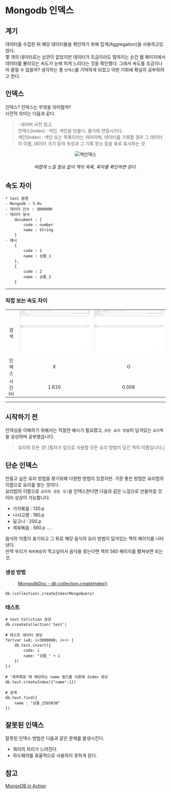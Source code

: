 # Mongodb 인덱스

## 계기

데이터를 수집한 뒤 해당 데이터들을 확인하기 위해 집계(Aggregation)을 사용하고있었다.  
몇 개의 데이터로는 상관이 없었지만 데이터가 조금이라도 많아지는 순간 웹 페이지에서 데이터를 불러오는 속도가 눈에 띄게 느리다는 것을 확인했다.
그래서 속도를 조금이나마 올릴 수 없을까? 생각하는 중 `인덱스`를 기억하게 되었고 이번 기회에 확실히 공부하려고 한다.

## 인덱스

인덱스? 인덱스는 무엇을 의미할까?   
사전적 의미는 다음과 같다.
> · 네이버 사전 참고  
> 인덱스(index) : 색인, 색인을 만들다, 물가와 연동시키다.  
> 색인(index) : 색인 또는 목록이라는 의미이며, 데이터를 기록할 경우 그 데이터의 이름, 데이터 크기 등의 속성과 그 기록 장소 등을 표로 표시하는 것

<div style="text-align: center">
  <img src="https://user-images.githubusercontent.com/48544100/157788433-80eee99b-1673-4ba6-8593-1e8187886796.jpg" alt="책인덱스" width="300" height="300"/>
  <h6 style="text-align: center">여렵게 느낄 필요 없이 책의 목록, 목차를 확인하면 된다.</h6> 
</div>


## 속도 차이

```text
* test 환경
- Mongodb : 5.0v 
- 데이터 건수 : 3000000
- 데이터 형식
    document : {
        code : number
        name : String
    }
- 예시
    {
        code : 1
        name : 상품_1
    },
    {
        code : 2
        name : 상품_2
    }
```
---
### 직접 보는 속도 차이

|       |                                 |                         |
|:-----:|:-------------------------------:|:-----------------------:|
|  검색   | ![not_index](img/not_index.gif) | ![index](img/index.gif) |
|  인덱스  |                X                |            O            |
| 시간(s) |              1.610              |          0.008          |

---

## 시작하기 전

인덱싱을 이해하기 위해서는 적절한 예시가 필요했고, `모든 요리 방법`이 담겨있는 `요리책`을 상상하며 공부했습니다.
> 요리의 모든 것! [필자가 앞으로 사용할 모든 요리 방법이 담긴 책의 이름입니다.]

## 단순 인덱스

만들고 싶은 요리 방법을 찾기위해 다양한 방법이 있겠지만. 가장 좋은 방법은 요리법의 이름으로 요리를 찾는 것이다.  
요리법의 이름으로 `요리의 모든 것!`을 인덱스한다면 다음과 같은 느낌으로 만들어질 것이라 상상이 가능합니다.

- 가지볶음 : 120.p
- 나시고렝 : 180.p
- 달고나   : 200.p 
- 제육볶음 : 560.p
....

음식의 이름이 표기되고 그 뒤로 해당 음식의 요리 방법이 담겨있는 책의 페이지를 나타낸다.  
만약 우리가 `제육볶음`이 먹고싶어서 음식을 찾는다면 책의 560 페이지를 펼쳐보면 되는 것. 

### 생성 방법

> [MongodbDoc - db.collection.createIndex()](https://docs.mongodb.com/manual/reference/method/db.collection.createIndex/)

```text
db.(collection).createIndex(MongoQuery)
```

### 테스트 
```text
# test Collction 생성
db.createCollection('test')

# 테스트 데이터 생성
for(var i=0; i<3000000; i++) {
    db.test.insert({
        code: i
        name: "상품_" + i
    })
}ㅏ

# '제육볶음'에 해당하는 name 필드를 이용해 Index 생성
db.test.createIndex({"name":1})

# 검색 
db.test.find({
    name : "상품_2505030"
})
```

## 잘못된 인덱스

잘못된 인덱스 방법은 다음과 같은 문제를 발생시킨다.

- 쿼리의 처리가 느려진다.
- 하드웨어를 효율적으로 사용하지 못하게 된다.

## 참고

[MongoDB in Action](https://www.aladin.co.kr/shop/wproduct.aspx?ItemId=144346346)